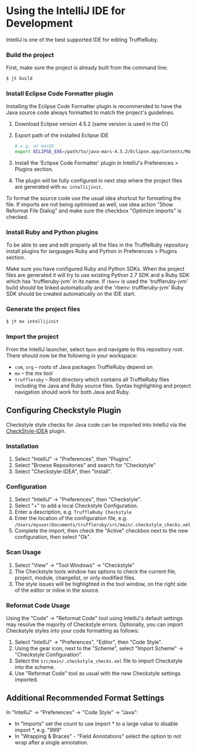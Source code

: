 # Using the IntelliJ IDE for Development

IntelliJ is one of the best supported IDE for editing TruffleRuby.

### Build the project

First, make sure the project is already built from the command line:

```bash
$ jt build
```

### Install Eclipse Code Formatter plugin

Installing the Eclipse Code Formatter plugin is recommended to have the Java
source code always formatted to match the project's guidelines.

1.  Download Eclipse version 4.5.2 (same version is used in the CI)

2.  Export path of the installed Eclipse IDE

    ```bash
    # e.g. on macOS
    export ECLIPSE_EXE=/path/to/java-mars-4.5.2/Eclipse.app/Contents/MacOS/eclipse
    ``` 

3.  Install the 'Eclipse Code Formatter' plugin in IntelliJ's Preferences >
    Plugins section.

4.  The plugin will be fully configured in next step where the project files are
    generated with `mx intellijinit`.
    
To format the source code use the usual idea shortcut for formatting the file.
If imports are not being optimised as well, use idea action "Show Reformat File
Dialog" and make sure the checkbox "Optimize imports" is checked.

### Install Ruby and Python plugins

To be able to see and edit properly all the files in the TruffleRuby repository
install plugins for languages Ruby and Python in Preferences > Plugins section.

Make sure you have configured Ruby and Python SDKs. When the project files are
generated it will try to use existing Python 2.7 SDK and a Ruby SDK which has
'truffleruby-jvm' in its name. If `rbenv` is used the 'truffleruby-jvm' build
should be linked automatically and the 'rbenv: truffleruby-jvm' Ruby SDK
should be created automatically on the IDE start.

### Generate the project files

```bash
$ jt mx intellijinit
```

### Import the project

From the IntelliJ launcher, select `Open` and navigate to this repository root.
There should now be the following in your workspace:

*   `com`, `org` – roots of Java packages TruffleRuby depend on
*   `mx` – the mx tool
*   `truffleruby` – Root directory which contains all TruffleRuby files 
    including the Java and Ruby source files. Syntax highlighting and project 
    navigation should work for both Java and Ruby.

## Configuring Checkstyle Plugin

Checkstyle style checks for Java code can be imported into IntelliJ via the
[CheckStyle-IDEA](https://plugins.jetbrains.com/plugin/1065-checkstyle-idea)
plugin.

### Installation
1. Select "IntelliJ" -> "Preferences", then "Plugins".
2. Select "Browse Repositories" and search for "Checkstyle"
3. Select "Checkstyle-IDEA", then "Install".

### Configuration
1. Select "IntelliJ" -> "Preferences", then "Checkstyle".
2. Select "+" to add a local Checkstyle Configuration.
3. Enter a description, e.g. `TruffleRuby Checkstyle`
4. Enter the location of the configuration file, e.g. `/Users/myuser/Documents/truffleruby/src/main/.checkstyle_checks.xml`
5. Complete the import, then check the "Active" checkbox next to the new configuration, then select "Ok".

### Scan Usage
1. Select "View" -> "Tool Windows" -> "Checkstyle"
2. The Checkstyle tools window has options to check the current file, project, module, changelist, or only modified files.
3. The style issues will be highlighted in the tool window, on the right side of the editor or inline in the source.

### Reformat Code Usage
Using the "Code" -> "Reformat Code" tool using IntelliJ's default settings may resolve the majority of Checkstyle errors. Optionally, you can import Checkstyle styles into your code formatting as follows:

1. Select "IntelliJ" -> "Preferences", "Editor", then "Code Style".
2. Using the gear icon, next to the "Scheme", select "Import Scheme" -> "Checkstyle Configuration".
3. Select the `src/main/.checkstyle_checks.xml` file to import Checkstyle into the scheme.
4. Use "Reformat Code" tool as usual with the new Checkstyle settings imported.

## Additional Recommended Format Settings
In "IntelliJ" -> "Preferences" -> "Code Style" -> "Java":
- In "Imports" set the count to use import * to a large value to disable import *, e.g. "999"
- In "Wrapping & Braces" - "Field Annotations" select the option to not wrap after a single annotation.
